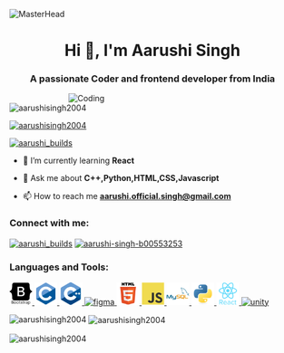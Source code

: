 ![MasterHead](github-header-image.png)
<h1 align="center">Hi 👋, I'm Aarushi Singh</h1>
<h3 align="center">A passionate Coder and frontend developer from India</h3>

<img align="right" alt="Coding" width="400" src="https://cdn.dribbble.com/users/1364029/screenshots/16093268/media/68e82a7fb4904614a9066d6b540c14b2.gif">




<p align="left"> <img src="https://komarev.com/ghpvc/?username=aarushisingh2004&label=Profile%20views&color=0e75b6&style=flat" alt="aarushisingh2004" /> </p>

<p align="left"> <a href="https://github.com/ryo-ma/github-profile-trophy"><img src="https://github-profile-trophy.vercel.app/?username=aarushisingh2004" alt="aarushisingh2004" /></a> </p>

<p align="left"> <a href="https://twitter.com/aarushi_builds" target="blank"><img src="https://img.shields.io/twitter/follow/aarushi_builds?logo=twitter&style=for-the-badge" alt="aarushi_builds" /></a> </p>

- 🌱 I’m currently learning **React**

- 💬 Ask me about **C++,Python,HTML,CSS,Javascript**

- 📫 How to reach me **aarushi.official.singh@gmail.com**

<h3 align="left">Connect with me:</h3>
<p align="left">
<a href="https://twitter.com/aarushi_builds" target="blank"><img align="center" src="https://raw.githubusercontent.com/rahuldkjain/github-profile-readme-generator/master/src/images/icons/Social/twitter.svg" alt="aarushi_builds" height="30" width="40" /></a>
<a href="https://linkedin.com/in/aarushi-singh-b00553253" target="blank"><img align="center" src="https://raw.githubusercontent.com/rahuldkjain/github-profile-readme-generator/master/src/images/icons/Social/linked-in-alt.svg" alt="aarushi-singh-b00553253" height="30" width="40" /></a>
</p>

<h3 align="left">Languages and Tools:</h3>
<p align="left"> <a href="https://getbootstrap.com" target="_blank" rel="noreferrer"> <img src="https://raw.githubusercontent.com/devicons/devicon/master/icons/bootstrap/bootstrap-plain-wordmark.svg" alt="bootstrap" width="40" height="40"/> </a> <a href="https://www.cprogramming.com/" target="_blank" rel="noreferrer"> <img src="https://raw.githubusercontent.com/devicons/devicon/master/icons/c/c-original.svg" alt="c" width="40" height="40"/> </a> <a href="https://www.w3schools.com/cpp/" target="_blank" rel="noreferrer"> <img src="https://raw.githubusercontent.com/devicons/devicon/master/icons/cplusplus/cplusplus-original.svg" alt="cplusplus" width="40" height="40"/> </a> <a href="https://www.figma.com/" target="_blank" rel="noreferrer"> <img src="https://www.vectorlogo.zone/logos/figma/figma-icon.svg" alt="figma" width="40" height="40"/> </a> <a href="https://www.w3.org/html/" target="_blank" rel="noreferrer"> <img src="https://raw.githubusercontent.com/devicons/devicon/master/icons/html5/html5-original-wordmark.svg" alt="html5" width="40" height="40"/> </a> <a href="https://developer.mozilla.org/en-US/docs/Web/JavaScript" target="_blank" rel="noreferrer"> <img src="https://raw.githubusercontent.com/devicons/devicon/master/icons/javascript/javascript-original.svg" alt="javascript" width="40" height="40"/> </a> <a href="https://www.mysql.com/" target="_blank" rel="noreferrer"> <img src="https://raw.githubusercontent.com/devicons/devicon/master/icons/mysql/mysql-original-wordmark.svg" alt="mysql" width="40" height="40"/> </a> <a href="https://www.python.org" target="_blank" rel="noreferrer"> <img src="https://raw.githubusercontent.com/devicons/devicon/master/icons/python/python-original.svg" alt="python" width="40" height="40"/> </a> <a href="https://reactjs.org/" target="_blank" rel="noreferrer"> <img src="https://raw.githubusercontent.com/devicons/devicon/master/icons/react/react-original-wordmark.svg" alt="react" width="40" height="40"/> </a> <a href="https://unity.com/" target="_blank" rel="noreferrer"> <img src="https://www.vectorlogo.zone/logos/unity3d/unity3d-icon.svg" alt="unity" width="40" height="40"/> </a> </p>

<p><img align="left" src="https://github-readme-stats.vercel.app/api/top-langs?username=aarushisingh2004&show_icons=true&locale=en&layout=compact" alt="aarushisingh2004" /></p>

<p>&nbsp;<img align="center" src="https://github-readme-stats.vercel.app/api?username=aarushisingh2004&show_icons=true&locale=en" alt="aarushisingh2004" /></p>

<p><img align="center" src="https://github-readme-streak-stats.herokuapp.com/?user=aarushisingh2004&" alt="aarushisingh2004" /></p>
